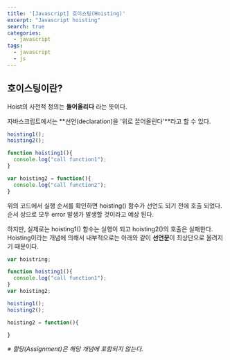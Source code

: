 ```yaml
---
title: '[Javascript] 호이스팅(Hoisting)'
excerpt: "Javascript hoisting"
search: true
categories:
  - javascript
tags:
  - javascript
  - js
---
```


## 호이스팅이란?

Hoist의 사전적 정의는 **들어올리다** 라는 뜻이다.  

자바스크립트에서는 **선언(declaration)을 '위로 끌어올린다'**라고 할 수 있다.

``` javascript
hoisting1();
hoisting2();

function hoisting1(){
  console.log("call function1");
}

var hoisting2 = function(){
  console.log("call function2");
}
```

위의 코드에서 실행 순서를 확인하면 hoisting() 함수가 선언도 되기 전에 호출 되었다.  
순서 상으로 모두 error 발생가 발생할 것이라고 예상 된다.

하지만, 실제로는 hoisting1() 함수는 실행이 되고 hoisting2()의 호출은 실패한다.  
Hoisting이라는 개념에 의해서 내부적으로는 아래와 같이 **선언문**이 최상단으로 올려지기 때문이다.

~~~ javascript
var hoistring;

function hoisting1(){
  console.log("call function1");
}
var hoisting2;

hoisting1();
hoisting2();

hoisting2 = function(){

}
~~~
*※ 할당(Assignment)은 해당 개념에 포함되지 않는다.*